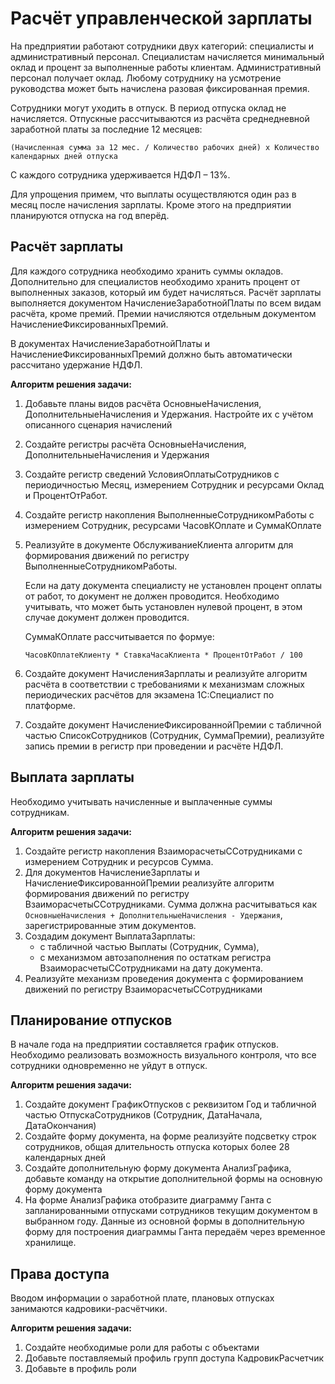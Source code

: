 # Расчёт управленческой зарплаты

На предприятии работают сотрудники двух категорий: специалисты и административный персонал. Специалистам начисляется минимальный оклад и процент за выполненные работы клиентам. Административный персонал получает оклад. Любому сотруднику на усмотрение руководства может быть начислена разовая фиксированная премия.

Сотрудники могут уходить в отпуск. В период отпуска оклад не начисляется. Отпускные рассчитываются из расчёта среднедневной заработной платы за последние 12 месяцев:

`(Начисленная сумма за 12 мес. / Количество рабочих дней) х Количество календарных дней отпуска`

С каждого сотрудника удерживается НДФЛ – 13%.

Для упрощения примем, что выплаты осуществляются один раз в месяц после начисления зарплаты. Кроме этого на предприятии планируются отпуска на год вперёд.

## Расчёт зарплаты

Для каждого сотрудника необходимо хранить суммы окладов. Дополнительно для специалистов необходимо хранить процент от выполненных заказов, который им будет начисляться. Расчёт зарплаты выполняется документом НачислениеЗаработнойПлаты по всем видам расчёта, кроме премий. Премии начисляются отдельным документом НачислениеФиксированныхПремий.

В документах НачислениеЗаработнойПлаты и НачислениеФиксированныхПремий должно быть автоматически рассчитано удержание НДФЛ.

**Алгоритм решения задачи:**
1. Добавьте планы видов расчёта ОсновныеНачисления, ДополнительныеНачисления и Удержания. Настройте их с учётом описанного сценария начислений
2. Создайте регистры расчёта ОсновныеНачисления, ДополнительныеНачисления и Удержания
3. Создайте регистр сведений УсловияОплатыСотрудников с периодичностью Месяц, измерением Сотрудник и ресурсами Оклад и ПроцентОтРабот.
4. Создайте регистр накопления ВыполненныеСотрудникомРаботы с измерением Сотрудник, ресурсами ЧасовКОплате и СуммаКОплате
5. Реализуйте в документе ОбслуживаниеКлиента алгоритм для формирования движений по регистру ВыполненныеСотрудникомРаботы.
   
   Если на дату документа специалисту не установлен процент оплаты от работ, то документ не должен проводится. Необходимо учитывать, что может быть установлен нулевой процент, в этом случае документ должен проводится.

   СуммаКОплате рассчитывается по формуе:

   `ЧасовКОплатеКлиенту * СтавкаЧасаКлиента * ПроцентОтРабот / 100`
   
7. Создайте документ НачисленияЗарплаты и реализуйте алгоритм расчёта в соответствии с требованиями к механизмам сложных периодических расчётов для экзамена 1С:Специалист по платформе.
8. Создайте документ НачислениеФиксированнойПремии с табличной частью СписокСотрудников (Сотрудник, СуммаПремии), реализуйте запись премии в регистр при проведении и расчёте НДФЛ.

## Выплата зарплаты

Необходимо учитывать начисленные и выплаченные суммы сотрудникам.

**Алгоритм решения задачи:**
1. Создайте регистр накопления ВзаиморасчетыССотрудниками с измерением Сотрудник и ресурсов Сумма.
2. Для документов НачислениеЗарплаты и НачислениеФиксированнойПремии реализуйте алгоритм формирования движений по регистру ВзаиморасчетыССотрудниками. Сумма должна расчитываться как `ОсновныеНачисления + ДополнительныеНачисления - Удержания`, зарегистрированные этим документов.
3. Создадим документ ВыплатаЗарплаты:
    - с табличной частью Выплаты (Сотрудник, Сумма),
    - с механизмом автозаполнения по остаткам регистра ВзаиморасчетыССотрудниками на дату документа.
4. Реализуйте механизм проведения документа с формированием движений по регистру ВзаиморасчетыССотрудниками

## Планирование отпусков

В начале года на предприятии составляется график отпусков. Необходимо реализовать возможность визуального контроля, что все сотрудники одновременно не уйдут в отпуск. 

**Алгоритм решения задачи:**
1. Создайте документ ГрафикОтпусков с реквизитом Год и табличной частью ОтпускаСотрудников (Сотрудник, ДатаНачала, ДатаОкончания)
2. Создайте форму документа, на форме реализуйте подсветку строк сотрудников, общая длительность отпуска которых более 28 календарных дней
3. Создайте дополнительную форму документа АнализГрафика, добавьте команду на открытие дополнительной формы на основную форму документа
4. На форме АнализГрафика отобразите диаграмму Ганта с запланированными отпусками сотрудников текущим документом в выбранном году. Данные из основной формы в дополнительную форму для построения диаграммы Ганта передаём через временное хранилище.

## Права доступа

Вводом информации о заработной плате, плановых отпусках занимаются кадровики-расчётчики.

**Алгоритм решения задачи:**
1. Создайте необходимые роли для работы с объектами
2. Добавьте поставляемый профиль групп доступа КадровикРасчетчик
3. Добавьте в профиль роли
